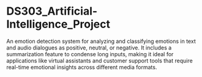 # DS303_Artificial-Intelligence_Project
An emotion detection system for analyzing and classifying emotions in text and audio dialogues as positive, neutral, or negative. It includes a summarization feature to condense long inputs, making it ideal for applications like virtual assistants and customer support tools that require real-time emotional insights across different media formats.
